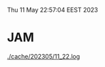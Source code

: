 Thu 11 May 22:57:04 EEST 2023
# JAM
<a href='./cache/202305/11_22.log'>./cache/202305/11_22.log</a>
